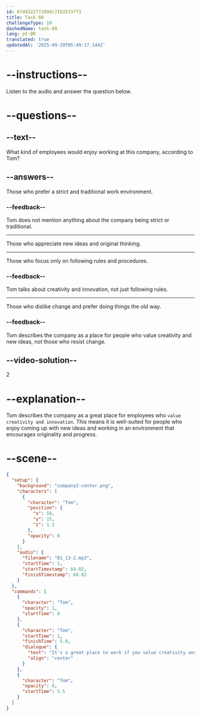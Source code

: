 ```yaml
---
id: 67d432277209dc71b3533ff3
title: Task 88
challengeType: 19
dashedName: task-88
lang: pt-BR
translated: true
updatedAt: '2025-09-29T05:49:17.144Z'
---
```


<!-- (Audio) Tom: It's a great place to work if you value creativity and innovation. -->

# --instructions--

Listen to the audio and answer the question below.

# --questions--

## --text--

What kind of employees would enjoy working at this company, according to Tom?  

## --answers--

Those who prefer a strict and traditional work environment.  

### --feedback--

Tom does not mention anything about the company being strict or traditional.  

---

Those who appreciate new ideas and original thinking.  

---

Those who focus only on following rules and procedures.  

### --feedback--

Tom talks about creativity and innovation, not just following rules.  

---

Those who dislike change and prefer doing things the old way.  

### --feedback--

Tom describes the company as a place for people who value creativity and new ideas, not those who resist change.  

## --video-solution--

2  

# --explanation--

Tom describes the company as a great place for employees who `value creativity and innovation`. This means it is well-suited for people who enjoy coming up with new ideas and working in an environment that encourages originality and progress.

# --scene--

```json
{
  "setup": {
    "background": "company2-center.png",
    "characters": [
      {
        "character": "Tom",
        "position": {
          "x": 50,
          "y": 15,
          "z": 1.2
        },
        "opacity": 0
      }
    ],
    "audio": {
      "filename": "B1_13-2.mp3",
      "startTime": 1,
      "startTimestamp": 64.02,
      "finishTimestamp": 68.02
    }
  },
  "commands": [
    {
      "character": "Tom",
      "opacity": 1,
      "startTime": 0
    },
    {
      "character": "Tom",
      "startTime": 1,
      "finishTime": 5.0,
      "dialogue": {
        "text": "It's a great place to work if you value creativity and innovation.",
        "align": "center"
      }
    },
    {
      "character": "Tom",
      "opacity": 0,
      "startTime": 5.5
    }
  ]
}
```
